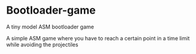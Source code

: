 # Bootloader-game
A tiny model ASM bootloader game

A simple ASM game where you have to reach a certain point in a time limit while avoiding the projectiles
